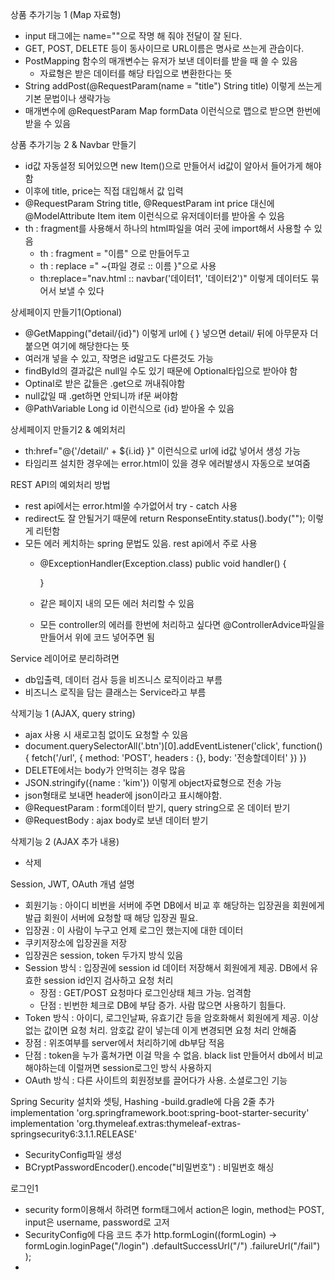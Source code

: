 상품 추가기능 1 (Map 자료형)  
- input 태그에는 name=""으로 작명 해 줘야 전달이 잘 된다.
- GET, POST, DELETE 등이 동사이므로 URL이름은 명사로 쓰는게 관습이다.
- PostMapping 함수의 매개변수는 유저가 보낸 데이터를 받을 때 쓸 수 있음
  - 자료형은 받은 데이터를 해당 타입으로 변환한다는 뜻
- String addPost(@RequestParam(name = "title") String title) 이렇게 쓰는게 기본 문법이나 생략가능
- 매개변수에 @RequestParam Map formData 이런식으로 맵으로 받으면 한번에 받을 수 있음

상품 추가기능 2 & Navbar 만들기
- id값 자동설정 되어있으면 new Item()으로 만들어서 id값이 알아서 들어가게 해야함
- 이후에 title, price는 직접 대입해서 값 입력
- @RequestParam String title, @RequestParam int price 대신에 @ModelAttribute Item item 이런식으로 유저데이터를 받아올 수 있음
- th : fragment를 사용해서 하나의 html파일을 여러 곳에 import해서 사용할 수 있음
  - th : fragment = "이름" 으로 만들어두고
  - th : replace =" ~{파일 경로 :: 이름 }"으로 사용 
  - th:replace="nav.html :: navbar('데이터1', '데이터2')" 이렇게 데이터도 묶어서 보낼 수 있다

상세페이지 만들기1(Optional)
- @GetMapping("detail/{id}") 이렇게 url에 { } 넣으면 detail/ 뒤에 아무문자 더 붙으면 여기에 해당한다는 뜻
- 여러개 넣을 수 있고, 작명은 id말고도 다른것도 가능
- findById의 결과값은 null일 수도 있기 때문에 Optional타입으로 받아야 함
- Optinal로 받은 값들은 .get으로 꺼내줘야함
- null값일 때 .get하면 안되니까 if문 써야함
- @PathVariable Long id 이런식으로 {id} 받아올 수 있음

상세페이지 만들기2 & 예외처리
- th:href="@{'/detail/' + ${i.id} }" 이런식으로 url에 id값 넣어서 생성 가능
- 타임리프 설치한 경우에는 error.html이 있을 경우 에러발생시 자동으로 보여줌

REST API의 예외처리 방법
- rest api에서는 error.html쓸 수가없어서 try - catch 사용
- redirect도 잘 안될거기 때문에 return ResponseEntity.status().body(""); 이렇게 리턴함
- 모든 에러 케치하는 spring 문법도 있음. rest api에서 주로 사용
  - @ExceptionHandler(Exception.class)
    public void handler() {

    }
  - 같은 페이지 내의 모든 에러 처리할 수 있음
  - 모든 controller의 에러를 한번에 처리하고 싶다면 @ControllerAdvice파일을 만들어서 위에 코드 넣어주면 됨

Service 레이어로 분리하려면
- db입출력, 데이터 검사 등을 비즈니스 로직이라고 부름
- 비즈니스 로직을 담는 클래스는 Service라고 부름

삭제기능 1 (AJAX, query string)
- ajax 사용 시 새로고침 없이도 요청할 수 있음
- document.querySelectorAll('.btn')[0].addEventListener('click', function() {
    fetch('/url', {
      method: 'POST',
      headers : {},
      body: '전송할데이터'
    })
  })
- DELETE에서는 body가 안먹히는 경우 많음
- JSON.stringify({name : 'kim'}) 이렇게 object자료형으로 전송 가능
- json형태로 보내면 header에 json이라고 표시해야함.
- @RequestParam : form데이터 받기, query string으로 온 데이터 받기
- @RequestBody : ajax body로 보낸 데이터 받기

삭제기능 2 (AJAX 추가 내용)
- <span th:onclick="fetch('/delete?id=[[${item.id}]]', { method: 'DELETE' })
  .then(r=>r.json())
  .then(()=> {
  location.reload();
  })">삭제</span>

Session, JWT, OAuth 개념 설명
- 회원기능 : 아이디 비번을 서버에 주면 DB에서 비교 후 해당하는 입장권을 회원에게 발급
  회원이 서버에 요청할 때 해당 입장권 필요.
- 입장권 : 이 사람이 누구고 언제 로그인 했는지에 대한 데이터
- 쿠키저장소에 입장권을 저장
- 입장권은 session, token 두가지 방식 있음
- Session 방식 : 입장권에 session id 데이터 저장해서 회원에게 제공. DB에서 유효한 session id인지 검사하고 요청 처리
  - 장점 : GET/POST 요청마다 로그인상태 체크 가능. 엄격함
  - 단점 : 빈번한 체크로 DB에 부담 증가. 사람 많으면 사용하기 힘들다.
- Token 방식 : 아이디, 로그인날짜, 유효기간 등을 암호화해서 회원에게 제공. 이상 없는 값이면 요청 처리. 암호값 같이 넣는데 이게 변경되면 요청 처리 안해줌
- 장점 : 위조여부를 server에서 처리하기에 db부담 적음
- 단점 : token을 누가 훔쳐가면 이걸 막을 수 없음. black list 만들어서 db에서 비교해야하는데 이럴꺼면 session로그인 방식 사용하지
- OAuth 방식 : 다른 사이트의 회원정보를 끌어다가 사용. 소셜로그인 기능 

Spring Security 설치와 셋팅, Hashing
-build.gradle에 다음 2줄 추가
implementation 'org.springframework.boot:spring-boot-starter-security'
implementation 'org.thymeleaf.extras:thymeleaf-extras-springsecurity6:3.1.1.RELEASE' 
- SecurityConfig파일 생성
- BCryptPasswordEncoder().encode("비밀번호") : 비밀번호 해싱

로그인1
- security form이용해서 하려면 form태그에서 action은 login, method는 POST, input은 username, password로 고저
- SecurityConfig에 다음 코드 추가
  http.formLogin((formLogin) -> formLogin.loginPage("/login")
  .defaultSuccessUrl("/")
  .failureUrl("/fail")
  ); 
- 